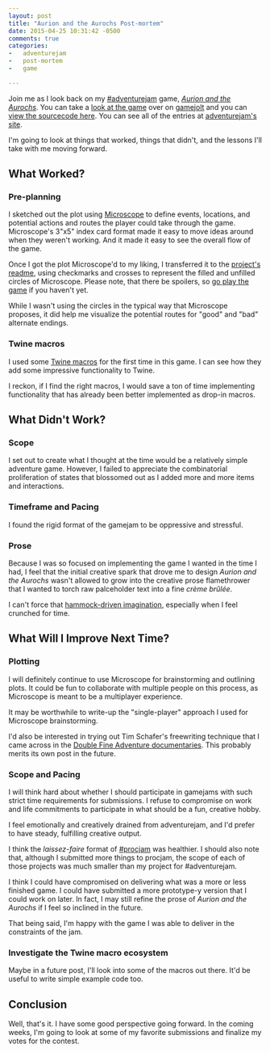 ```yaml
---
layout: post
title: "Aurion and the Aurochs Post-mortem"
date: 2015-04-25 10:31:42 -0500
comments: true
categories:
-   adventurejam
-   post-mortem
-   game

---
```

Join me as I look back on my [#adventurejam](http://jams.gamejolt.io/adventurejam) game, *[Aurion and the Aurochs](http://jams.gamejolt.io/adventurejam/games/aurion-and-the-aurochs/60738)*.  You can take a [look at the game](http://gamejolt.com/games/adventure/aurion-and-the-aurochs/60738/) over on [gamejolt](http://gamejolt.com) and you can [view the sourcecode here](https://github.com/zerosalife/aurion).  You can see all of the entries at [adventurejam's site](http://jams.gamejolt.io/adventurejam/games).

I'm going to look at things that worked, things that didn't, and the lessons I'll take with me moving forward.

<!--more-->

## What Worked?

### Pre-planning

I sketched out the plot using [Microscope](http://www.lamemage.com/microscope/) to define events, locations, and potential actions and routes the player could take through the game.  Microscope's 3"x5" index card format made it easy to move ideas around when they weren't working.  And it made it easy to see the overall flow of the game.

Once I got the plot Microscope'd to my liking, I transferred it to the [project's readme](https://github.com/zerosalife/aurion#microscope), using checkmarks and crosses to represent the filled and unfilled circles of Microscope.  Please note, that there be spoilers, so [go play the game](http://gamejolt.com/games/adventure/aurion-and-the-aurochs/60738/) if you haven't yet.

While I wasn't using the circles in the typical way that Microscope proposes, it did help me visualize the potential routes for "good" and "bad" alternate endings.

### Twine macros

I used some [Twine macros](https://github.com/zerosalife/aurion#created-using-artisanal-macros-from) for the first time in this game.  I can see how they add some impressive functionality to Twine.

I reckon, if I find the right macros, I would save a ton of time implementing functionality that has already been better implemented as drop-in macros.

## What Didn't Work?

### Scope

I set out to create what I thought at the time would be a relatively simple adventure game.  However, I failed to appreciate the combinatorial proliferation of states that blossomed out as I added more and more items and interactions.

### Timeframe and Pacing

I found the rigid format of the gamejam to be oppressive and stressful.

### Prose

Because I was so focused on implementing the game I wanted in the time I had, I feel that the initial creative spark that drove me to design *Aurion and the Aurochs* wasn't allowed to grow into the creative prose flamethrower that I wanted to torch raw palceholder text into a fine *crème brûlée*.

I can't force that [hammock-driven imagination](http://zerosalife.github.io/blog/2014/05/31/hammock-driven-creativity/), especially when I feel crunched for time.

## What Will I Improve Next Time?

### Plotting

I will definitely continue to use Microscope for brainstorming and outlining plots.  It could be fun to collaborate with multiple people on this process, as Microscope is meant to be a multiplayer experience.

It may be worthwhile to write-up the "single-player" approach I used for Microscope brainstorming.

I'd also be interested in trying out Tim Schafer's freewriting technique that I came across in the [Double Fine Adventure documentaries](http://adventure.doublefine.com/).  This probably merits its own post in the future.

### Scope and Pacing

I will think hard about whether I should participate in gamejams with such strict time requirements for submissions.  I refuse to compromise on work and life commitments to participate in what should be a fun, creative hobby.

I feel emotionally and creatively drained from adventurejam, and I'd prefer to have steady, fulfilling creative output.

I think the *laissez-faire* format of [#procjam](http://zerosalife.github.io/blog/2014/11/01/make-things-that-make-things-number-procjam-2014/) was healthier.  I should also note that, although I submitted more things to procjam, the scope of each of those projects was much smaller than my project for \#adventurejam.

I think I could have compromised on delivering what was a more or less finished game.  I could have submitted a more prototype-y version that I could work on later.  In fact, I may still refine the prose of *Aurion and the Aurochs* if I feel so inclined in the future.

That being said, I'm happy with the game I was able to deliver in the constraints of the jam.

### Investigate the Twine macro ecosystem

Maybe in a future post, I'll look into some of the macros out there.  It'd be useful to write simple example code too.

## Conclusion

Well, that's it.  I have some good perspective going forward.  In the coming weeks, I'm going to look at some of my favorite submissions and finalize my votes for the contest.
